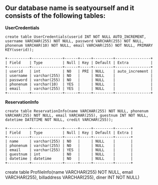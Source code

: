 ## Our database name is seatyourself and it consists of the following tables:

**UserCredentials**

``create table UserCredentials(userid INT NOT NULL AUTO_INCREMENT, username VARCHAR(255) NOT NULL, password VARCHAR(255) NOT NULL, phonenum VARCHAR(10) NOT NULL, email VARCHAR(255) NOT NULL, PRIMARY KEY(userid));``
```
+----------+--------------+------+-----+---------+----------------+
| Field    | Type         | Null | Key | Default | Extra          |
+----------+--------------+------+-----+---------+----------------+
| userid   | int          | NO   | PRI | NULL    | auto_increment |
| username | varchar(255) | NO   |     | NULL    |                |
| password | varchar(255) | NO   |     | NULL    |                |
| phonenum | varchar(10)  | YES  |     | NULL    |                |
| email    | varchar(255) | YES  |     | NULL    |                |
+----------+--------------+------+-----+---------+----------------+
```
**ReservationInfo**

``create table ReservationInfo(name VARCHAR(255) NOT NULL, phonenum VARCHAR(255) NOT NULL, email VARCHAR(255), guestnum INT NOT NULL, datetime DATETIME NOT NULL, credit VARCHAR(255));``
```
+----------+--------------+------+-----+---------+-------+
| Field    | Type         | Null | Key | Default | Extra |
+----------+--------------+------+-----+---------+-------+
| name     | varchar(255) | NO   |     | NULL    |       |
| phonenum | varchar(255) | NO   |     | NULL    |       |
| email    | varchar(255) | YES  |     | NULL    |       |
| guestnum | int          | NO   |     | NULL    |       |
| datetime | datetime     | NO   |     | NULL    |       |
+----------+--------------+------+-----+---------+-------+
```

create table ProfileInfo(name VARCHAR(255) NOT NULL, email VARCHAR(255), billaddress VARCHAR(255), diner INT NOT NULL)
